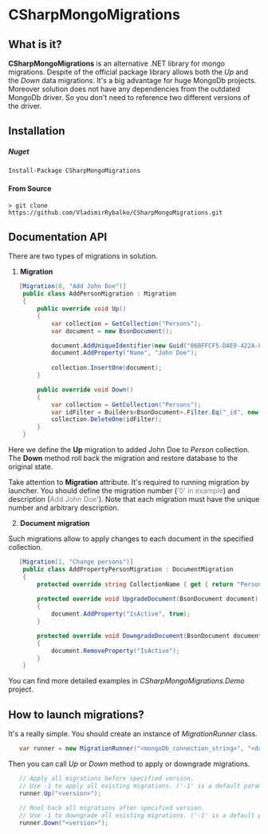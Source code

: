 # CSharpMongoMigrations

## What is it?

**CSharpMongoMigrations** is an alternative .NET library for mongo migrations. Despite of the official package library allows both the *Up* and the *Down* data migrations. It's a big advantage for huge MongoDb projects. Moreover solution does not have any dependencies from the outdated MongoDb driver. So you don't need to reference two different versions of the driver.


## Installation


##### Nuget
```
Install-Package CSharpMongoMigrations
```

#### From Source
```
> git clone https://github.com/VladimirRybalko/CSharpMongoMigrations.git
```

## Documentation API
There are two types of migrations in solution.

1) **Migration**

```csharp
   [Migration(0, "Add John Doe")]
    public class AddPersonMigration : Migration
    {
        public override void Up()
        {
            var collection = GetCollection("Persons");
            var document = new BsonDocument();

            document.AddUniqueIdentifier(new Guid("06BFFCF5-DAE9-422A-85AB-F58DE41E86DA"));
            document.AddProperty("Name", "John Doe");
            
            collection.InsertOne(document);
        }

        public override void Down()
        {
            var collection = GetCollection("Persons");
            var idFilter = Builders<BsonDocument>.Filter.Eq("_id", new Guid("06BFFCF5-DAE9-422A-85AB-F58DE41E86DA"));
            collection.DeleteOne(idFilter);
        }
    }
```

Here we define the **Up** migration to added John Doe to *Person* collection. The **Down** method roll back the migration and restore database to the original state.

Take attention to **Migration** attribute. It's required to running migration by launcher. You should define the migration number (<span style="color:gray">'0' in example</span>) and description (<span style="color:gray">Add John Doe'</span>).
Note that each migration must have the unique number and arbitrary description.


2) **Document migration**

Such migrations allow to apply changes to each document in the specified collection.
```csharp
   [Migration(1, "Change persons")]
    public class AddPropertyPersonMigration : DocumentMigration
    {
        protected override string CollectionName { get { return "Persons"; } }
               
        protected override void UpgradeDocument(BsonDocument document)
        {
            document.AddProperty("IsActive", true);            
        }

        protected override void DowngradeDocument(BsonDocument document)
        {
            document.RemoveProperty("IsActive");
        }
    }
```

You can find more detailed examples in *CSharpMongoMigrations.Demo* project.


## How to launch migrations?
It's a really simple. You should create an instance of *MigrationRunner* class.

```csharp
   var runner = new MigrationRunner("<mongoDb_connection_string>", "<database_name>", "<location_to_assembly_with_migrations>");
```
Then you can call *Up* or *Down* method to apply or downgrade migrations.

```csharp
   // Apply all migrations before specified version.
   // Use -1 to apply all existing migrations. ('-1' is a default parameter value)
   runner.Up("<version>"); 
   
   // Rool back all migrations after specified version.
   // Use -1 to downgrade all existing migrations. ('-1' is a default parameter value)
   runner.Down("<version>"); 
   
```